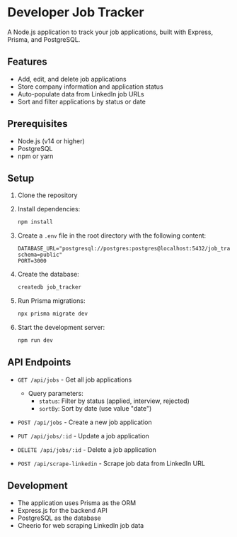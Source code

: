 # Developer Job Tracker

A Node.js application to track your job applications, built with Express, Prisma, and PostgreSQL.

## Features

- Add, edit, and delete job applications
- Store company information and application status
- Auto-populate data from LinkedIn job URLs
- Sort and filter applications by status or date

## Prerequisites

- Node.js (v14 or higher)
- PostgreSQL
- npm or yarn

## Setup

1. Clone the repository
2. Install dependencies:

   ```bash
   npm install
   ```

3. Create a `.env` file in the root directory with the following content:

   ```
   DATABASE_URL="postgresql://postgres:postgres@localhost:5432/job_tracker?schema=public"
   PORT=3000
   ```

4. Create the database:

   ```bash
   createdb job_tracker
   ```

5. Run Prisma migrations:

   ```bash
   npx prisma migrate dev
   ```

6. Start the development server:
   ```bash
   npm run dev
   ```

## API Endpoints

- `GET /api/jobs` - Get all job applications

  - Query parameters:
    - `status`: Filter by status (applied, interview, rejected)
    - `sortBy`: Sort by date (use value "date")

- `POST /api/jobs` - Create a new job application
- `PUT /api/jobs/:id` - Update a job application
- `DELETE /api/jobs/:id` - Delete a job application
- `POST /api/scrape-linkedin` - Scrape job data from LinkedIn URL

## Development

- The application uses Prisma as the ORM
- Express.js for the backend API
- PostgreSQL as the database
- Cheerio for web scraping LinkedIn job data
